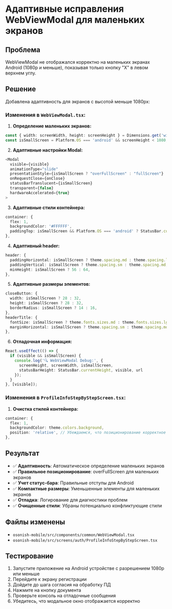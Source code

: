 # Адаптивные исправления WebViewModal для маленьких экранов

## Проблема
WebViewModal не отображался корректно на маленьких экранах Android (1080p и меньше), показывая только кнопку "X" в левом верхнем углу.

## Решение
Добавлена адаптивность для экранов с высотой меньше 1080px:

### Изменения в `WebViewModal.tsx`:

1. **Определение маленьких экранов:**
```typescript
const { width: screenWidth, height: screenHeight } = Dimensions.get('window');
const isSmallScreen = Platform.OS === 'android' && screenHeight < 1080;
```

2. **Адаптивные настройки Modal:**
```typescript
<Modal
  visible={visible}
  animationType="slide"
  presentationStyle={isSmallScreen ? "overFullScreen" : "fullScreen"}
  onRequestClose={onClose}
  statusBarTranslucent={isSmallScreen}
  transparent={false}
  hardwareAccelerated={true}
>
```

3. **Адаптивные стили контейнера:**
```typescript
container: {
  flex: 1,
  backgroundColor: '#FFFFFF',
  paddingTop: isSmallScreen && Platform.OS === 'android' ? StatusBar.currentHeight || 24 : 0,
},
```

4. **Адаптивный header:**
```typescript
header: {
  paddingHorizontal: isSmallScreen ? theme.spacing.md : theme.spacing.lg,
  paddingVertical: isSmallScreen ? theme.spacing.sm : theme.spacing.md,
  minHeight: isSmallScreen ? 56 : 64,
},
```

5. **Адаптивные размеры элементов:**
```typescript
closeButton: {
  width: isSmallScreen ? 28 : 32,
  height: isSmallScreen ? 28 : 32,
  borderRadius: isSmallScreen ? 14 : 16,
},
headerTitle: {
  fontSize: isSmallScreen ? theme.fonts.sizes.md : theme.fonts.sizes.lg,
  marginHorizontal: isSmallScreen ? theme.spacing.sm : theme.spacing.md,
},
```

6. **Отладочная информация:**
```typescript
React.useEffect(() => {
  if (visible && isSmallScreen) {
    console.log('🔍 WebViewModal Debug:', {
      screenHeight, screenWidth, isSmallScreen,
      statusBarHeight: StatusBar.currentHeight, visible, url
    });
  }
}, [visible]);
```

### Изменения в `ProfileInfoStepByStepScreen.tsx`:

1. **Очистка стилей контейнера:**
```typescript
container: {
  flex: 1,
  backgroundColor: theme.colors.background,
  position: 'relative', // Убеждаемся, что позиционирование корректное
},
```

## Результат
- ✅ **Адаптивность**: Автоматическое определение маленьких экранов
- ✅ **Правильное позиционирование**: overFullScreen для маленьких экранов
- ✅ **Учет статус-бара**: Правильные отступы для Android
- ✅ **Компактные размеры**: Уменьшенные элементы для маленьких экранов
- ✅ **Отладка**: Логирование для диагностики проблем
- ✅ **Очищенные стили**: Убраны потенциально конфликтующие стили

## Файлы изменены
- `osonish-mobile/src/components/common/WebViewModal.tsx`
- `osonish-mobile/src/screens/auth/ProfileInfoStepByStepScreen.tsx`

## Тестирование
1. Запустите приложение на Android устройстве с разрешением 1080p или меньше
2. Перейдите к экрану регистрации
3. Дойдите до шага согласия на обработку ПД
4. Нажмите на кнопку документа
5. Проверьте консоль на отладочные сообщения
6. Убедитесь, что модальное окно отображается корректно
